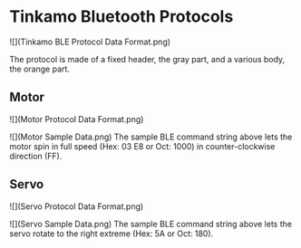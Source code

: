 # Tinkamo Bluetooth Protocols

![](Tinkamo BLE Protocol Data Format.png)

The protocol is made of a fixed header, the gray part, and a various body, the orange part.

## Motor
![](Motor Protocol Data Format.png)

![](Motor Sample Data.png)
The sample BLE command string above lets the motor spin in full speed (Hex: 03 E8 or Oct: 1000) in counter-clockwise direction (FF).

## Servo
![](Servo Protocol Data Format.png)

![](Servo Sample Data.png)
The sample BLE command string above lets the servo rotate to the right extreme (Hex: 5A or Oct: 180).
